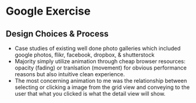 # Google Exercise

## Design Choices & Process
* Case studies of existing well done photo galleries which included google photos, flikr, facebook, dropbox, & shutterstock
* Majority simply utilize animation through cheap browser resources: opacity (fading) or tranlsation (movement) for obvious performance reasons but also intuitive clean experience.
* The most concerning animation to me was the relationship between selecting or clicking a image from the grid view and conveying to the user that what you clicked is what the detail view will show.